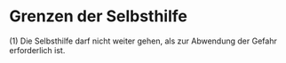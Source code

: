 # Grenzen der Selbsthilfe

(1) Die Selbsthilfe darf nicht weiter gehen, als zur Abwendung der Gefahr erforderlich ist.